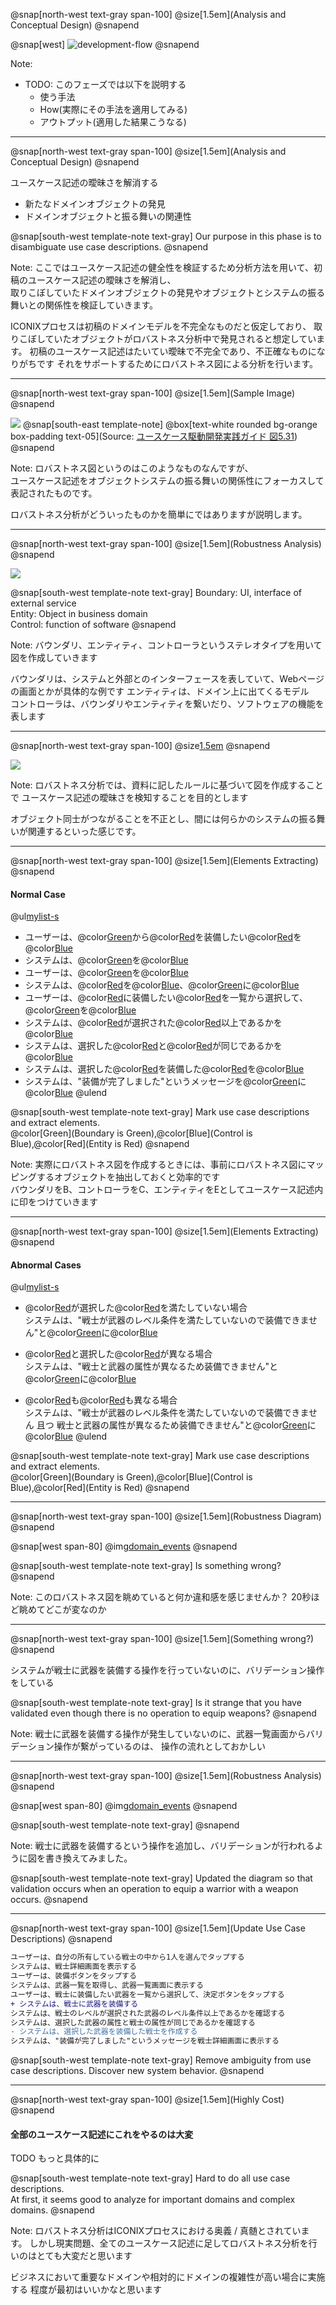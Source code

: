 @snap[north-west text-gray span-100]
@size[1.5em](Analysis and Conceptual Design)
@snapend

@snap[west]
![development-flow](assets/img/development-flow-focus3.png)
@snapend

Note:

* TODO: このフェーズでは以下を説明する 
    * 使う手法
    * How(実際にその手法を適用してみる)
    * アウトプット(適用した結果こうなる)

---

@snap[north-west text-gray span-100]
@size[1.5em](Analysis and Conceptual Design)
@snapend

ユースケース記述の曖昧さを解消する
- 新たなドメインオブジェクトの発見
- ドメインオブジェクトと振る舞いの関連性

@snap[south-west template-note text-gray]
Our purpose in this phase is to disambiguate use case descriptions.
@snapend

Note:
ここではユースケース記述の健全性を検証するため分析方法を用いて、初稿のユースケース記述の曖昧さを解消し、  
取りこぼしていたドメインオブジェクトの発見やオブジェクトとシステムの振る舞いとの関係性を検証していきます。  


ICONIXプロセスは初稿のドメインモデルを不完全なものだと仮定しており、
取りこぼしていたオブジェクトがロバストネス分析中で発見されると想定しています。
初稿のユースケース記述はたいてい曖昧で不完全であり、不正確なものになりがちです
それをサポートするためにロバストネス図による分析を行います。

---
@snap[north-west text-gray span-100]
@size[1.5em](Sample Image)
@snapend

![](assets/img/robustness/robustness-sample.png)
@snap[south-east template-note]
@box[text-white rounded bg-orange box-padding text-05](Source: [ユースケース駆動開発実践ガイド 図5.31](https://www.shoeisha.co.jp/book/detail/9784798114453))
@snapend

Note:
ロバストネス図というのはこのようなものなんですが、  
ユースケース記述をオブジェクトシステムの振る舞いの関係性にフォーカスして表記されたものです。

ロバストネス分析がどういったものかを簡単にではありますが説明します。  

---
@snap[north-west text-gray span-100]
@size[1.5em](Robustness Analysis)
@snapend

![](assets/img/robustness/robustness-icon.png)

@snap[south-west template-note text-gray]
Boundary: UI, interface of external service<br>
Entity: Object in business domain<br>
Control: function of software
@snapend

Note:
バウンダリ、エンティティ、コントローラというステレオタイプを用いて図を作成していきます

バウンダリは、システムと外部とのインターフェースを表していて、Webページの画面とかが具体的な例です
エンティティは、ドメイン上に出てくるモデル  
コントローラは、バウンダリやエンティティを繋いだり、ソフトウェアの機能を表します

---
@snap[north-west text-gray span-100]
@size[1.5em](Rules)
@snapend

![](assets/img/robustness/robustness-rules.png)

Note:
ロバストネス分析では、資料に記したルールに基づいて図を作成することで
ユースケース記述の曖昧さを検知することを目的とします

オブジェクト同士がつながることを不正とし、間には何らかのシステムの振る舞いが関連するといった感じです。 

---
@snap[north-west text-gray span-100]
@size[1.5em](Elements Extracting)
@snapend

#### Normal Case
@ul[mylist-s](true)
- ユーザーは、@color[Green](戦士一覧画面)から@color[Red](武器)を装備したい@color[Red](戦士)を@color[Blue](選択する)
- システムは、@color[Green](戦士詳細画面)を@color[Blue](表示する)
- ユーザーは、@color[Green](装備ボタン)を@color[Blue](タップする)
- システムは、@color[Red](武器一覧)を@color[Blue](取得し)、@color[Green](武器一覧画面)に@color[Blue](表示する)
- ユーザーは、@color[Red](戦士)に装備したい@color[Red](武器)を一覧から選択して、@color[Green](決定ボタン)を@color[Blue](タップする)
- システムは、@color[Red](戦士のレベル)が選択された@color[Red](武器のレベル条件)以上であるかを@color[Blue](確認する)
- システムは、選択した@color[Red](武器の属性)と@color[Red](戦士の属性)が同じであるかを@color[Blue](確認する)
- システムは、選択した@color[Red](武器)を装備した@color[Red](戦士)を@color[Blue](作成する)
- システムは、"装備が完了しました"というメッセージを@color[Green](戦士詳細画面)に@color[Blue](表示する)
@ulend

@snap[south-west template-note text-gray]
Mark use case descriptions and extract elements.  
@color[Green](Boundary is Green),@color[Blue](Control is Blue),@color[Red](Entity is Red)
@snapend

Note:
実際にロバストネス図を作成するときには、事前にロバストネス図にマッピングするオブジェクトを抽出しておくと効率的です  
バウンダリをB、コントローラをC、エンティティをEとしてユースケース記述内に印をつけていきます

---
@snap[north-west text-gray span-100]
@size[1.5em](Elements Extracting)
@snapend

#### Abnormal Cases
@ul[mylist-s](true)
- @color[Red](戦士のレベル)が選択した@color[Red](武器のレベル条件)を満たしていない場合<br>システムは、"戦士が武器のレベル条件を満たしていないので装備できません"と@color[Green](戦士詳細画面)に@color[Blue](表示する)

- @color[Red](戦士の属性)と選択した@color[Red](武器の属性)が異なる場合<br>システムは、"戦士と武器の属性が異なるため装備できません"と@color[Green](戦士詳細画面)に@color[Blue](表示する)

- @color[Red](戦士のレベル)も@color[Red](属性)も異なる場合<br>システムは、"戦士が武器のレベル条件を満たしていないので装備できません 且つ 戦士と武器の属性が異なるため装備できません"と@color[Green](戦士詳細画面)に@color[Blue](表示する)
@ulend

@snap[south-west template-note text-gray]
Mark use case descriptions and extract elements.  
@color[Green](Boundary is Green),@color[Blue](Control is Blue),@color[Red](Entity is Red)
@snapend

---
@snap[north-west text-gray span-100]
@size[1.5em](Robustness Diagram)
@snapend

@snap[west span-80]
@img[domain_events](assets/img/robustness/first-robustness-diagram.png)
@snapend

@snap[south-west template-note text-gray]
Is something wrong?
@snapend

Note:
このロバストネス図を眺めていると何か違和感を感じませんか？
20秒ほど眺めてどこが変なのか

---
@snap[north-west text-gray span-100]
@size[1.5em](Something wrong?)
@snapend

システムが戦士に武器を装備する操作を行っていないのに、バリデーション操作をしている

@snap[south-west template-note text-gray]
Is it strange that you have validated even though there is no operation to equip weapons?
@snapend

Note:
戦士に武器を装備する操作が発生していないのに、武器一覧画面からバリデーション操作が繋がっているのは、
操作の流れとしておかしい

---
@snap[north-west text-gray span-100]
@size[1.5em](Robustness Analysis)
@snapend

@snap[west span-80]
@img[domain_events](assets/img/robustness/updated-robustness-diagram.png)
@snapend

@snap[south-west template-note text-gray]
@snapend

Note:
戦士に武器を装備するという操作を追加し、バリデーションが行われるように図を書き換えてみました。  

@snap[south-west template-note text-gray]
Updated the diagram so that validation occurs when an operation to equip a warrior with a weapon occurs.
@snapend

---
@snap[north-west text-gray span-100]
@size[1.5em](Update Use Case Descriptions)
@snapend

```diff
ユーザーは、自分の所有している戦士の中から1人を選んでタップする
システムは、戦士詳細画面を表示する
ユーザーは、装備ボタンをタップする
システムは、武器一覧を取得し、武器一覧画面に表示する
ユーザーは、戦士に装備したい武器を一覧から選択して、決定ボタンをタップする
+ システムは、戦士に武器を装備する
システムは、戦士のレベルが選択された武器のレベル条件以上であるかを確認する
システムは、選択した武器の属性と戦士の属性が同じであるかを確認する
- システムは、選択した武器を装備した戦士を作成する
システムは、"装備が完了しました"というメッセージを戦士詳細画面に表示する
```

@snap[south-west template-note text-gray]
Remove ambiguity from use case descriptions.
Discover new system behavior.
@snapend

---
@snap[north-west text-gray span-100]
@size[1.5em](Highly Cost)
@snapend

#### 全部のユースケース記述にこれをやるのは大変
TODO もっと具体的に

@snap[south-west template-note text-gray]
Hard to do all use case descriptions.  
At first, it seems good to analyze for important domains and complex domains.
@snapend

Note:
ロバストネス分析はICONIXプロセスにおける奥義 / 真髄とされています。
しかし現実問題、全てのユースケース記述に足してロバストネス分析を行いのはとても大変だと思います

ビジネスにおいて重要なドメインや相対的にドメインの複雑性が高い場合に実施する
程度が最初はいいかなと思います
